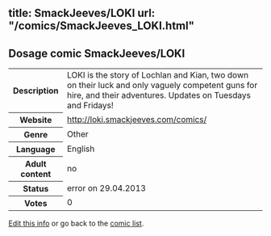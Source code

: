 title: SmackJeeves/LOKI
url: "/comics/SmackJeeves_LOKI.html"
---
Dosage comic SmackJeeves/LOKI
-----------------------------------------

<p id="msg"></p>
<script type="text/javascript">
if (window.location.search === '?edit_info_mail=sent_ok') {
  var elem = document.getElementById("msg");
  elem.innerHTML = 'Edited information sucessfully sent for review, which is usually done daily. Thanks!';
  elem.className = 'ok';
}
</script>
<table class="comicinfo">
<tr>
<th>Description</th><td>LOKI is the story of Lochlan and Kian, two down on their luck and only vaguely competent guns for hire, and their adventures. Updates on Tuesdays and Fridays!</td>
</tr>
<tr>
<th>Website</th><td><a href="http://loki.smackjeeves.com/comics/">http://loki.smackjeeves.com/comics/</a></td>
</tr>
<tr>
<th>Genre</th><td>Other</td>
</tr>
<tr>
<th>Language</th><td>English</td>
</tr>
<tr>
<th>Adult content</th><td>no</td>
</tr>
<tr>
<th>Status</th><td>error on 29.04.2013</td>
</tr>
<tr>
<th>Votes</th><td>0</td>
</tr>
</table>

[Edit this info](SmackJeeves_LOKI_edit.html) or go back to the [comic list](../comic-index.html).
